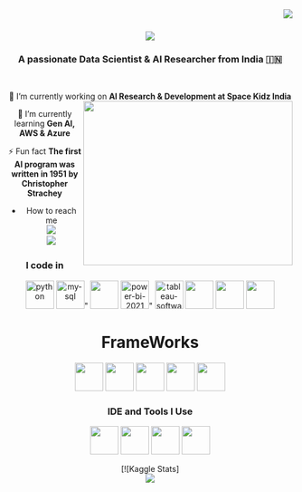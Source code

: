 <img align="right" src="https://visitor-badge.laobi.icu/badge?page_id=mohammed1hskjdn.mohammed1hskjdn" />

<h1 align="center">
    <img src="https://readme-typing-svg.herokuapp.com/?font=Righteous&size=35&center=true&vCenter=true&width=500&height=70&duration=4000&lines=Hi+There!+👋;+I'm+Mohammed+Abdul+Wahab!;" />
</h1>

<h3 align="center">A passionate Data Scientist & AI Researcher from India 🇮🇳</h3>

<br/>

<div align="center">
 
 🔭 I’m currently working on **AI Research & Development at Space Kidz India**
 <img align="right" width="370" height="290" src="https://i.pinimg.com/originals/47/f0/34/47f0342cec72b800463bf003eac1257e.gif"> 
 
 🌱 I’m currently learning **Gen AI, AWS & Azure**

⚡ Fun fact **The first AI program was written in 1951 by Christopher Strachey**

- How to reach me 
<br /> [<img src="https://img.shields.io/badge/Gmail-D14836?style=for-the-badge&logo=gmail&logoColor=white" />](https://mail.google.com/mail/u/0/#inbox) <br /> [<img src="https://img.shields.io/badge/LinkedIn-0077B5?style=for-the-badge&logo=linkedin&logoColor=white" />](www.linkedin.com/in/) 

### I code in
<img height="50" width="50" src="https://img.icons8.com/fluency/48/python.png" alt="python"/> <img height="50" width="50" src="https://img.icons8.com/fluency/48/my-sql.png" alt="my-sql"/>" <img height="50" width="50" src="https://img.icons8.com/color/48/ms-excel.png"/> <img height="50" width="50" src="https://img.icons8.com/fluency/48/power-bi-2021.png" alt="power-bi-2021"/>" <img height="50" width="50" src="https://img.icons8.com/color/48/tableau-software.png" alt="tableau-software"/>  <img height="50" width="50" src="https://img.icons8.com/material-outlined/24/artificial-intelligence.png" /> <img height="50" width="50" src="https://img.icons8.com/material/24/learning.png"/> <img height="50" width="50" src="https://img.icons8.com/fluency/48/chatbot--v1.png" />

# FrameWorks

<img height="50" width="50" src="https://img.icons8.com/color/48/pandas.png"/> <img height="50" width="50" src="https://img.icons8.com/color/48/numpy.png"/> <img height="50" width="50" src="https://img.icons8.com/color/48/combo-chart--v1.png"/> <img height="50" width="50" src="https://img.icons8.com/color/48/tensorflow.png"/> <img height="50" width="50" src="https://img.icons8.com/material-outlined/24/keras.png"/> 
### IDE and Tools I Use
<img height="50" width="50" src="https://img.icons8.com/color/48/000000/visual-studio-code-2019.png"/> <img height="50" width="50" src="https://img.icons8.com/color/50/000000/git.png"/> <img height="50" width="50" src="https://img.icons8.com/dusk/64/000000/anaconda.png"/> <img height="50" src="https://img.icons8.com/material-sharp/24/google-logo.png"/>


[![Kaggle Stats] <br /> [<img src="https://img.shields.io/badge/Kaggle-20BEFF?style=for-the-badge&logo=Kaggle&logoColor=white" />](https://www.kaggle.com/mohammed1hskjdn) 


